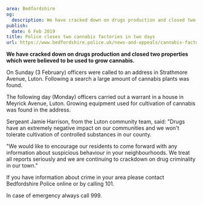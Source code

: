 ```yaml
area: Bedfordshire
og:
  description: We have cracked down on drugs production and closed two properties which were believed to be used to grow cannabis.
publish:
  date: 6 Feb 2019
title: Police closes two cannabis factories in two days
url: https://www.bedfordshire.police.uk/news-and-appeals/cannabis-factory-closed-feb19
```

**We have cracked down on drugs production and closed two properties which were believed to be used to grow cannabis.**

On Sunday (3 February) officers were called to an address in Strathmore Avenue, Luton. Following a search a large amount of cannabis plants was found.

The following day (Monday) officers carried out a warrant in a house in Meyrick Avenue, Luton. Growing equipment used for cultivation of cannabis was found in the address.

Sergeant Jamie Harrison, from the Luton community team, said: "Drugs have an extremely negative impact on our communities and we won't tolerate cultivation of controlled substances in our county.

"We would like to encourage our residents to come forward with any information about suspicious behaviour in your neighbourhoods. We treat all reports seriously and we are continuing to crackdown on drug criminality in our town."

If you have information about crime in your area please contact Bedfordshire Police online or by calling 101.

In case of emergency always call 999.
